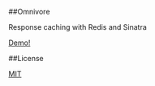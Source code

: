 ##Omnivore

Response caching with Redis and Sinatra

[Demo!](http://tshr.io:9292)

##License

[MIT](http://www.opensource.org/licenses/MIT)

